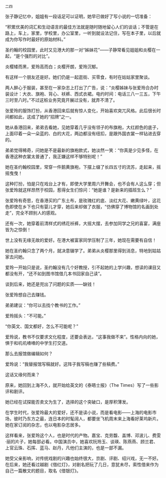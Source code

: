     二四 

   张子静记忆中，姐姐有一段话足可以证明，她早已做好了写小说的一切准备：

   “积累优美的词汇和生动语言的最佳方法就是随时随地留心人们的谈话；不管是在路上，车上，家里，学校里，办公室里，一听到就设法记住，写在本子里，以后就成为你写作时最好的原始材料。”

   圣约翰的校园里，此时又见港大的那一对“姊妹花”——子静常看见姐姐和炎樱在一起，“是个强烈的对比”。

   炎樱矮而黑，爱玲高而白；炎樱开朗，爱玲沉郁。

   有这样一个朋友还是好。她们仍是一起逛街、买零食，有时在姑姑家里聚谈。

   两人醉心于服装，甚至在一家杂志上打出了广告，说：“炎樱姊妹与张爱玲合办时装设计：大衣、旗袍、背心、袄裤、西式衣裙。电约时间：电话三八一三五，下午三时至八时。”不过这桩业务究竟开展过没有，就弄不清了。

   张爱玲的服饰打扮，从香港回来后就有惊人变化，开始喜欢突兀风格。此后很长时间都如此，这成了她的“招牌”之一。

   她从香港回来，弟弟去看她，见她穿着几乎没有领子的布旗袍，大红颜色的底子，上面印着一朵一朵蓝的、白的大花，两边都没有纽扣，是跟外国衣裳一样钻进去穿的。

   弟弟觉得稀奇，问她是不是最新的旗袍款式，她淡然一笑：“你真是少见多怪，在香港这种衣裳太普通了，我正嫌这样不够特别呢！”

   她在圣约翰校园里，常穿一件鹅黄旗袍，下摆上缀了长四五寸的流苏，走起来，摇摇曳曳！

   这种打扮，怕是只在戏台上才有，即使大学里周六开舞会，也不会有人这么穿；但张爱玲就这样昂然于校园，惹得女生们惊问：“她是谁？是新来的插班生么？”

   张爱玲有奇思，在香港买的广东土布，是玫瑰红的底、淡红大花、嫩黄绿叶，这花色即使在乡下也只有婴儿才穿，她后来却做了衣服，“仿佛穿了博物馆的名画到处走”，完全不顾别人的感观。

   还有一次，她穿着前清样式的绣花袄裤，大摇大摆，去参加同学之兄的喜宴，满座皆为之惊倒！

   世上没有无缘无故的爱好。在港大被富家同学压制了三年，她现在需要有自信！

   她在圣约翰只念了两个月，就决意辍学了。弟弟从炎樱那里得到消息，特地到姑姑家去问她。

   爱玲一开始只是说，圣约翰没有几个好教授，引不起她的上学兴趣，想读的课目又都没有开，“还不如到图书馆借几本书回家自己读”。

   谈到后来，她还是兜出了问题的实质——缺钱！

   张爱玲想自己去赚钱。

   弟弟建议：“你可以去找个教书的工作。”

   爱玲摇头：“不可能。”

   “你英文、国文都好，怎么不可能呢？”

   爱玲说，教书不仅要求文化程度，还要会表达，“这事我做不来”。性格内向的她，惧于和叽叽喳喳的中学生打交道。

   那么去报馆做编辑如何？

   爱玲说：“我替报馆写稿就好。这阵子我写稿也赚了些稿费。”

   这话又缘何而来？

   原来，她回到上海不久，就开始给英文的《泰晤士报》（The Times）写了一些影评和剧评。

   她已经在试探能否卖文为生了，选择的这个突破口，是厚积薄发。

   在学生时代，张爱玲最大的爱好，还不是读小说，而是看电影——上海的电影市场，彼时乃东方之最，连日本的时髦阔人，都要坐飞机周末来上海看好莱坞新片。她在家订阅的杂志，也以电影杂志居多。

   这样看来，张爱玲这个人，也是时代的产物。嘉宝、克劳馥、盖博、邓波儿、费雯·丽的片子，她每部必看。中国演员中，她喜欢阮玲玉、谈瑛、陈燕燕、顾兰君、上官云珠、石挥、蓝马、赵丹，凡他们主演的，也是一部不漏。

   她受父亲影响，对传统戏剧的兴趣也始终很大，京剧、评剧、绍兴戏，无一不好。在后来，她还看过越剧《借红灯》，对剧名把玩了几日，意犹未尽，索性借来作为自己一篇散文的题目，取名《借银灯》。

